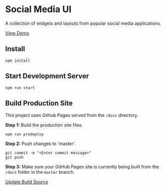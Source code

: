 # Social Media UI

A collection of widgets and layouts from popular social media applications.

[View Demo](https://chrischilcoat.github.io/social-media-ui/)

## Install

    npm install


## Start Development Server

    npm run start

## Build Production Site

This project uses Github Pages served from the `/docs` directory.

**Step 1:** Build the production site files.

    npm run predeploy

**Step 2:** Push changes to 'master'.

    git commit -m "<Enter commit message>"
    git push

**Step 3:** Make sure your GitHub Pages site is currently being built from the `/docs` folder in the `master` branch.

[Update Build Source](https://github.com/ChrisChilcoat/social-media-ui/settings/pages)